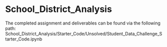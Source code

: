 # School_District_Analysis
The completed assignment and deliverables can be found via the following path: 
          School_District_Analysis/Starter_Code/Unsolved/Student_Data_Challenge_Starter_Code.ipynb
